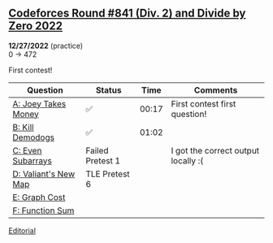 ## [Codeforces Round #841 (Div. 2) and Divide by Zero 2022](https://codeforces.com/contest/1731) 
**12/27/2022** (practice)  
0 → 472

First contest!

| Question | Status | Time | Comments |
| --- | --- | --- | --- |
| [A: Joey Takes Money](https://codeforces.com/contest/1731/problem/A)| ✅ | 00:17 | First contest first question! |
| [B: Kill Demodogs](https://codeforces.com/contest/1731/problem/B) | ✅ | 01:02 |  |
| [C: Even Subarrays](https://codeforces.com/contest/1731/problem/C) | Failed Pretest 1 |  | I got the correct output locally :( |
| [D: Valiant's New Map](https://codeforces.com/contest/1731/problem/D) | TLE Pretest 6 |  |  |
| [E: Graph Cost](https://codeforces.com/contest/1731/problem/E) |  |  |  |
| [F: Function Sum](https://codeforces.com/contest/1731/problem/F) |  |  |  |

[Editorial](https://codeforces.com/blog/entry/110630)